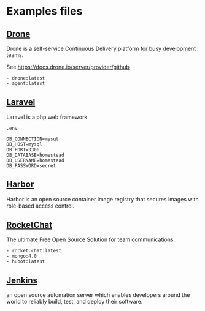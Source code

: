# Examples files

## [Drone](drone)
Drone is a self-service Continuous Delivery platform for busy development teams.

See https://docs.drone.io/server/provider/github

```
- drone:latest
- agent:latest
```

## [Laravel](laravel)
Laravel is a php web framework.

`.env`
```
DB_CONNECTION=mysql
DB_HOST=mysql
DB_PORT=3306
DB_DATABASE=homestead
DB_USERNAME=homestead
DB_PASSWORD=secret
```

## [Harbor](harbor)
Harbor is an open source container image registry that secures images with role-based access control.

## [RocketChat](rocketchat)
The ultimate Free Open Source Solution for team communications.

```
- rocket.chat:latest
- mongo:4.0
- hubot:latest
```

## [Jenkins](jenkins)
an open source automation server which enables developers around the world to reliably build, test, and deploy their software.
